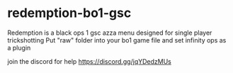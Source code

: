# redemption-bo1-gsc
Redemption is a black ops 1 gsc azza menu designed for single player trickshotting 
Put "raw" folder into your bo1 game file and set infinity ops as a plugin

join the discord for help 
https://discord.gg/jqYDedzMUs
